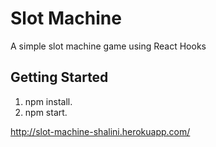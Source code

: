 # Slot Machine
A simple slot machine game using React Hooks

Getting Started
---------------
1. npm install.
2. npm start.

http://slot-machine-shalini.herokuapp.com/
